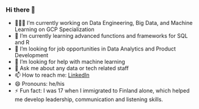 ### Hi there 👋

- 👨🏻‍💻 I’m currently working on Data Engineering, Big Data, and Machine Learning on GCP Specialization
- 🌱 I’m currently learning advanced functions and frameworks for SQL and R
- 💼 I’m looking for job opportunities in Data Analytics and Product Development 
- 🤔 I’m looking for help with machine learning
- 💬 Ask me about any data or tech related staff
- 📫 How to reach me: [LinkedIn](https://www.linkedin.com/in/arseniiprourzin/)
- 😄 Pronouns: he/his
- ⚡ Fun fact: I was 17 when I immigrated to Finland alone, which helped me develop leadership, communication and listening skills.

